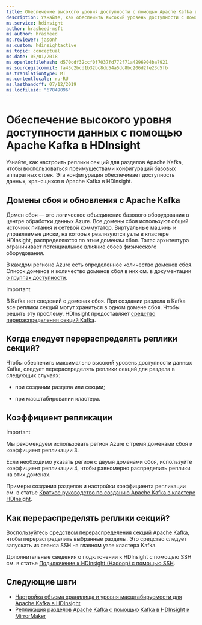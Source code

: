 ```yaml
---
title: Обеспечение высокого уровня доступности с помощью Apache Kafka в Azure HDInsight
description: Узнайте, как обеспечить высокий уровень доступности с помощью Apache Kafka в Azure HDInsight. Узнайте, как перераспределять реплики секций в Kafka, чтобы в случае сбоя они находились в разных доменах в регионе Azure, в котором размещена служба HDInsight.
ms.service: hdinsight
author: hrasheed-msft
ms.author: hrasheed
ms.reviewer: jasonh
ms.custom: hdinsightactive
ms.topic: conceptual
ms.date: 05/01/2018
ms.openlocfilehash: d570cdf32ccf0f7037fd772f71a4296904ba7921
ms.sourcegitcommit: fa45c2bcd1b32bc8dd54a5dc8bc206d2fe23d5fb
ms.translationtype: MT
ms.contentlocale: ru-RU
ms.lasthandoff: 07/12/2019
ms.locfileid: "67849096"
---
```

# <a name="high-availability-of-your-data-with-apache-kafka-on-hdinsight"></a>Обеспечение высокого уровня доступности данных с помощью Apache Kafka в HDInsight

Узнайте, как настроить реплики секций для разделов Apache Kafka, чтобы воспользоваться преимуществами конфигураций базовых аппаратных стоек. Эта конфигурация обеспечивает доступность данных, хранящихся в Apache Kafka в HDInsight.

## <a name="fault-and-update-domains-with-apache-kafka"></a>Домены сбоя и обновления с Apache Kafka

Домен сбоя — это логическое объединение базового оборудования в центре обработки данных Azure. Все домены сбоя используют общий источник питания и сетевой коммутатор. Виртуальные машины и управляемые диски, на которых реализуются узлы в кластере HDInsight, распределяются по этим доменам сбоя. Такая архитектура ограничивает потенциальное влияние сбоев физического оборудования.

В каждом регионе Azure есть определенное количество доменов сбоя. Список доменов и количество доменов сбоя в них см. в документации [о группах доступности](../../virtual-machines/windows/availability.md#availability-sets).

> [!IMPORTANT]  
> В Kafka нет сведений о доменах сбоя. При создании раздела в Kafka все реплики секций могут храниться в одном домене сбоя. Чтобы решить эту проблему, HDInsight предоставляет [средство перераспределения секций Kafka](https://github.com/hdinsight/hdinsight-kafka-tools).

## <a name="when-to-rebalance-partition-replicas"></a>Когда следует перераспределять реплики секций?

Чтобы обеспечить максимально высокий уровень доступности данных Kafka, следует перераспределять реплики секций для раздела в следующих случаях:

* при создании раздела или секции;

* при масштабировании кластера.

## <a name="replication-factor"></a>Коэффициент репликации

> [!IMPORTANT]  
> Мы рекомендуем использовать регион Azure с тремя доменами сбоя и коэффициент репликации 3.

Если необходимо указать регион с двумя доменами сбоя, используйте коэффициент репликации 4, чтобы равномерно распределить реплики на этих доменах.

Примеры создания разделов и настройки коэффициента репликации см. в статье [Краткое руководство по созданию Apache Kafka в кластере HDInsight](apache-kafka-get-started.md).

## <a name="how-to-rebalance-partition-replicas"></a>Как перераспределять реплики секций?

Воспользуйтесь [средством перераспределения секций Apache Kafka](https://github.com/hdinsight/hdinsight-kafka-tools), чтобы перераспределить выбранные разделы. Это средство следует запускать из сеанса SSH на главном узле кластера Kafka.

Дополнительные сведения о подключении к HDInsight с помощью SSH см. в статье [Подключение к HDInsight (Hadoop) с помощью SSH](../hdinsight-hadoop-linux-use-ssh-unix.md).

## <a name="next-steps"></a>Следующие шаги

* [Настройка объема хранилища и уровня масштабируемости для Apache Kafka в HDInsight](apache-kafka-scalability.md)
* [Репликация разделов Apache Kafka с помощью Kafka в HDInsight и MirrorMaker](apache-kafka-mirroring.md)

